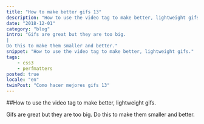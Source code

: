 ```yaml
---
title: "How to make better gifs 13"
description: "How to use the video tag to make better, lightweight gifs."
date: "2018-12-01"
category: "blog"
intro: "Gifs are great but they are too big.
|
Do this to make them smaller and better."
snippet: "How to use the video tag to make better, lightweight gifs."
tags:
    - css3
    - perfmatters
posted: true
locale: "en"
twinPost: "Como hacer mejores gifs 13"
---
```


##How to use the video tag to make better, lightweight gifs.

Gifs are great but they are too big. Do this to make them smaller and better.